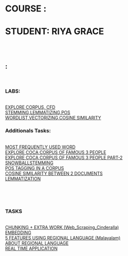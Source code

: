 <html>
	<head>
	</head>
	<body>
		<h1>COURSE : </h1>
		<h1>STUDENT: RIYA GRACE</h1>
		<br/><br/>
		<div class="outer-box">
		<div class="head"><h2>:</h2></div></br/>
			<div class="inner-box">
				<h3>LABS:</h3></br>
				<a href="https://github.com/RiyaGrace/nlp-tasks/blob/master/LAB1_TASKS.ipynb"> EXPLORE CORPUS, CFD</a><br/>
				<a href="https://github.com/RiyaGrace/nlp-tasks/blob/master/LAB2_TASKS.ipynb"> STEMMING,LEMMATIZING,POS</a><br/>
				<a href="https://github.com/RiyaGrace/nlp-tasks/blob/master/LAB3_TASKS.ipynb"> WORDLIST,VECTORIZING,COSINE SIMILARITY</a><br/>
				<h3>Additionals Tasks: </h3><br/>
					<a href="https://github.com/RiyaGrace/nlp-tasks/blob/master/MOST_FREQ_USED_WORD.ipynb">MOST FREQUENTLY USED WORD </a><br/>
					<a href="https://github.com/RiyaGrace/nlp-tasks/blob/master/EXPLORE%20COCA%20CORPUS%20OF%20ANY%203%20FAMOUS%20PEOPLE.pdf">EXPLORE COCA CORPUS OF FAMOUS 3 PEOPLE</a><br/>
					<a href="https://github.com/RiyaGrace/nlp-tasks/blob/master/EXPLORE%20COCA%20CORPUS%20OF%20OF%20ANY%203%20FAMOUS%20PEOPLE-%202.ipynb">EXPLORE COCA CORPUS OF FAMOUS 3 PEOPLE PART-2</a><br/>
					<a href="https://github.com/RiyaGrace/nlp-tasks/blob/master/Snowball_Stemming.ipynb">SNOWBALLSTEMMING</a><br/>
					<a href="https://github.com/RiyaGrace/nlp-tasks/blob/master/POS_TAGGING.ipynb">POS TAGGING IN A CORPUS</a><br/>
					<a href="https://github.com/RiyaGrace/nlp-tasks/blob/master/COSINE_SIMILARITY.ipynb">COSINE SIMILARITY BETWEEN 2 DOCUMENTS</a><br/>
					<a href="https://github.com/RiyaGrace/nlp-tasks/blob/master/Lemmatization.ipynb">LEMMATIZATION</a><br/>
			</div>
		<div class="head"><h2> </h2></div><br/>
			<div class="inner-box"> </br>
				<h3> TASKS </h3><br/>	
				<a href="https://github.com/RiyaGrace/nlp-tasks/blob/master/Lab4.ipynb">CHUNKING + EXTRA WORK (Web_Scraping_Cinderalla) </a><br/>
				<a href="https://github.com/RiyaGrace/nlp-tasks/blob/master/Lab5.ipynb">EMBEDDING</a><br/>
				<a href="https://github.com/RiyaGrace/nlp-tasks/blob/master/5featuresUsingRegionalLang.ipynb">5 FEATURES USING REGIONAL LANGUAGE (Malayalam)</a><br/>
				<a href="https://github.com/RiyaGrace/nlp-tasks/blob/master/Review%20Papers.pdf"> ABOUT REGIONAL LANGUAGE </a><br/>
	 <a href="https://morph.smc.org.in/ner">REAL TIME APPLICATION </a><br/>
			</div>
		</div>
	</body>
</html>
